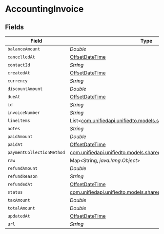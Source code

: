 # AccountingInvoice


## Fields

| Field                                                                                                            | Type                                                                                                             | Required                                                                                                         | Description                                                                                                      |
| ---------------------------------------------------------------------------------------------------------------- | ---------------------------------------------------------------------------------------------------------------- | ---------------------------------------------------------------------------------------------------------------- | ---------------------------------------------------------------------------------------------------------------- |
| `balanceAmount`                                                                                                  | *Double*                                                                                                         | :heavy_minus_sign:                                                                                               | N/A                                                                                                              |
| `cancelledAt`                                                                                                    | [OffsetDateTime](https://docs.oracle.com/javase/8/docs/api/java/time/OffsetDateTime.html)                        | :heavy_minus_sign:                                                                                               | N/A                                                                                                              |
| `contactId`                                                                                                      | *String*                                                                                                         | :heavy_minus_sign:                                                                                               | N/A                                                                                                              |
| `createdAt`                                                                                                      | [OffsetDateTime](https://docs.oracle.com/javase/8/docs/api/java/time/OffsetDateTime.html)                        | :heavy_minus_sign:                                                                                               | N/A                                                                                                              |
| `currency`                                                                                                       | *String*                                                                                                         | :heavy_minus_sign:                                                                                               | N/A                                                                                                              |
| `discountAmount`                                                                                                 | *Double*                                                                                                         | :heavy_minus_sign:                                                                                               | N/A                                                                                                              |
| `dueAt`                                                                                                          | [OffsetDateTime](https://docs.oracle.com/javase/8/docs/api/java/time/OffsetDateTime.html)                        | :heavy_minus_sign:                                                                                               | N/A                                                                                                              |
| `id`                                                                                                             | *String*                                                                                                         | :heavy_minus_sign:                                                                                               | N/A                                                                                                              |
| `invoiceNumber`                                                                                                  | *String*                                                                                                         | :heavy_minus_sign:                                                                                               | N/A                                                                                                              |
| `lineitems`                                                                                                      | List<[com.unifiedapi.unifiedto.models.shared.AccountingLineitem](../../models/shared/AccountingLineitem.md)>     | :heavy_minus_sign:                                                                                               | N/A                                                                                                              |
| `notes`                                                                                                          | *String*                                                                                                         | :heavy_minus_sign:                                                                                               | N/A                                                                                                              |
| `paidAmount`                                                                                                     | *Double*                                                                                                         | :heavy_minus_sign:                                                                                               | N/A                                                                                                              |
| `paidAt`                                                                                                         | [OffsetDateTime](https://docs.oracle.com/javase/8/docs/api/java/time/OffsetDateTime.html)                        | :heavy_minus_sign:                                                                                               | N/A                                                                                                              |
| `paymentCollectionMethod`                                                                                        | [com.unifiedapi.unifiedto.models.shared.PaymentCollectionMethod](../../models/shared/PaymentCollectionMethod.md) | :heavy_minus_sign:                                                                                               | N/A                                                                                                              |
| `raw`                                                                                                            | Map<String, *java.lang.Object*>                                                                                  | :heavy_minus_sign:                                                                                               | N/A                                                                                                              |
| `refundAmount`                                                                                                   | *Double*                                                                                                         | :heavy_minus_sign:                                                                                               | N/A                                                                                                              |
| `refundReason`                                                                                                   | *String*                                                                                                         | :heavy_minus_sign:                                                                                               | N/A                                                                                                              |
| `refundedAt`                                                                                                     | [OffsetDateTime](https://docs.oracle.com/javase/8/docs/api/java/time/OffsetDateTime.html)                        | :heavy_minus_sign:                                                                                               | N/A                                                                                                              |
| `status`                                                                                                         | [com.unifiedapi.unifiedto.models.shared.AccountingInvoiceStatus](../../models/shared/AccountingInvoiceStatus.md) | :heavy_minus_sign:                                                                                               | N/A                                                                                                              |
| `taxAmount`                                                                                                      | *Double*                                                                                                         | :heavy_minus_sign:                                                                                               | N/A                                                                                                              |
| `totalAmount`                                                                                                    | *Double*                                                                                                         | :heavy_minus_sign:                                                                                               | N/A                                                                                                              |
| `updatedAt`                                                                                                      | [OffsetDateTime](https://docs.oracle.com/javase/8/docs/api/java/time/OffsetDateTime.html)                        | :heavy_minus_sign:                                                                                               | N/A                                                                                                              |
| `url`                                                                                                            | *String*                                                                                                         | :heavy_minus_sign:                                                                                               | N/A                                                                                                              |